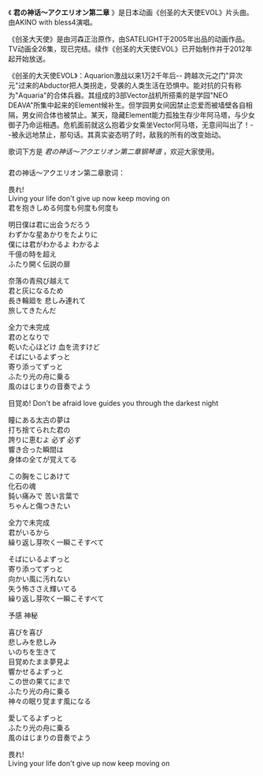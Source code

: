 

《 **君の神话～アクエリオン第二章** 》是日本动画《创圣的大天使EVOL》片头曲。由AKINO with bless4演唱。

  

《创圣大天使》是由河森正治原作，由SATELIGHT于2005年出品的动画作品。TV动画全26集，现已完结。续作《创圣的大天使EVOL》已开始制作并于2012年起开始放送。

  

《创圣的大天使EVOL》：Aquarion激战以来1万2千年后--
跨越次元之门"异次元"过来的Abductor把人类拐走，受袭的人类生活在恐惧中。能对抗的只有称为"Aquaria"的合体兵器。其组成的3部Vector战机所搭乘的是学园"NEO
DEAVA"所集中起来的Element候补生。但学园男女间因禁止恋爱而被墙壁各自相隔，男女间合体也被禁止。某天，隐藏Element能力孤独生存少年阿马塔，与少女御子乃命运相遇。危机面前就这么抱着少女乘坐Vector阿马塔，无意间叫出了！--被永远地禁止，那句话。其真实姿态明了时，敌我的所有的改变始动。

  

歌词下方是 _君の神话～アクエリオン第二章钢琴谱_ ，欢迎大家使用。

###  
君の神话～アクエリオン第二章歌词：

畏れ!  
Living your life don't give up now keep moving on  
君を抱きしめる何度も何度も何度も

明日僕は君に出会うだろう  
わずかな星あかりをたよりに  
僕には君がわかるよ わかるよ  
千億の時を超え  
ふたり開く伝説の扉

奈落の青飛び越えて  
君と灰になるため  
長き輪廻を 悲しみ連れて  
旅してきたんだ

全力で未完成  
君のとなりで  
乾いた心ほどけ 血を流すけど  
そばにいるよずっと  
寄り添ってずっと  
ふたり光の舟に乗る  
風のはじまりの音奏でよう

目覚め! Don't be afraid love guides you through the darkest night

瞳にある太古の夢は  
打ち捨てられた君の  
誇りに恵むよ 必ず 必ず  
響き合った瞬間は  
身体の全てが覚えてる

この胸をこじあけて  
化石の魂  
鈍い痛みで 苦い言葉で  
ちゃんと傷つきたい

全力で未完成  
君がいるから  
繰り返し芽吹く一瞬こそすべて

そばにいるよずっと  
寄り添ってずっと  
向かい風に汚れない  
失う怖ささえ輝いてる  
繰り返し芽吹く一瞬こそすべて

予感 神秘

喜びを喜び  
悲しみを悲しみ  
いのちを生きて  
目覚めたまま夢見よ  
響かせるよずっと  
この世の果てにまで  
ふたり光の舟に乗る  
神々の眠り覚ます風になる

愛してるよずっと  
ふたり光の舟に乗る  
風のはじまりの音奏でよう

畏れ!  
Living your life don't give up now keep moving on

  
  
  

